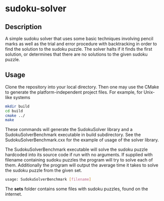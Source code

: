 # sudoku-solver

Description
----
A simple sudoku solver that uses some basic techniques involving pencil marks as well as the trial and error procedure with backtracking in order to find the solution to the sudoku puzzle. The solver halts if it finds the first solution, or determines that there are no solutions to the given sudoku puzzle.

Usage
----
Clone the repository into your local directory.
Then one may use the CMake to generate the platform-independent project files.
For example, for Unix-like systems
```bash
mkdir build
cd build
cmake ../
make
```
These commands will generate the SudokuSolver library and a SudokuSolverBenchmark executable in build subdirectory.
See the SudokuSolverBenchmark.cxx for the example of usage of the solver library.

The SudokuSolverBenchmark executable will solve the sudoku puzzle hardcoded into its source code if run with no arguments.
If supplied with filename containing sudoku puzzles the program will try to solve each of them.
Additionally the program will output the average time it takes to solve the sudoku puzzle from the given set.
```bash
usage: SudokuSolverBenchmark [filename]
```

The **sets** folder contains some files with sudoku puzzles, found on the internet.